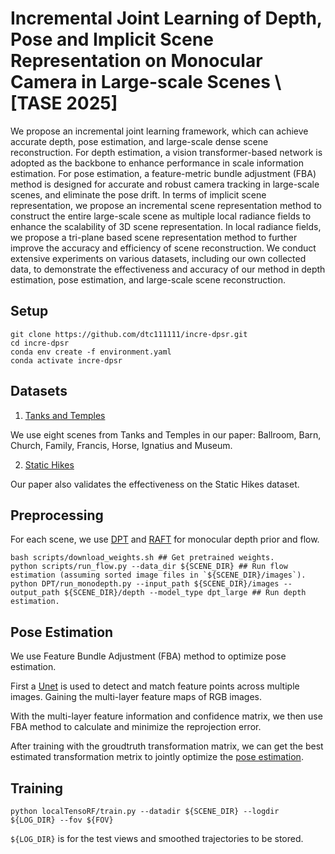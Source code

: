 # Incremental Joint Learning of Depth, Pose and Implicit Scene Representation on Monocular Camera in Large-scale Scenes \\ [TASE 2025] 
We propose an incremental joint learning framework, which can achieve accurate depth, pose estimation, and large-scale dense scene reconstruction. For depth estimation, a vision transformer-based network is adopted as the backbone to enhance performance in scale information estimation. For pose estimation, a feature-metric bundle adjustment (FBA) method is designed for accurate and robust camera tracking in large-scale scenes, and eliminate the pose drift. In terms of implicit scene representation, we propose an incremental scene representation method to construct the entire large-scale scene as multiple local radiance fields to enhance the scalability of 3D scene representation. In local radiance fields, we propose a tri-plane based scene representation method to further improve the accuracy and efficiency of scene reconstruction. We conduct extensive experiments on various datasets, including our own collected data, to demonstrate the effectiveness and accuracy of our method in depth estimation, pose estimation, and large-scale scene reconstruction.

## Setup
```
git clone https://github.com/dtc111111/incre-dpsr.git
cd incre-dpsr
conda env create -f environment.yaml
conda activate incre-dpsr
```

## Datasets
1. [Tanks and Temples](https://www.robots.ox.ac.uk/~wenjing/Tanks.zip)

We use eight scenes from Tanks and Temples in our paper: Ballroom, Barn, Church, Family, Francis, Horse, Ignatius and Museum.

2. [Static Hikes](https://drive.google.com/file/d/1DngTRNuZZXpho8-2cjpToa3lGWzxgwqL/view?usp=drive_link)

Our paper also validates the effectiveness on the Static Hikes dataset.

## Preprocessing
For each scene, we use [DPT](https://github.com/isl-org/DPT) and [RAFT](https://github.com/princeton-vl/RAFT) for monocular depth prior and flow.
```
bash scripts/download_weights.sh ## Get pretrained weights.
python scripts/run_flow.py --data_dir ${SCENE_DIR} ## Run flow estimation (assuming sorted image files in `${SCENE_DIR}/images`).
python DPT/run_monodepth.py --input_path ${SCENE_DIR}/images --output_path ${SCENE_DIR}/depth --model_type dpt_large ## Run depth estimation.
```

## Pose Estimation
We use Feature Bundle Adjustment (FBA) method to optimize pose estimation. 

First a [Unet](localTensoRF/models/unet.py) is used to detect and match feature points across multiple images. Gaining the multi-layer feature maps of RGB images.

With the multi-layer feature information and confidence matrix, we then use FBA method to calculate and minimize the reprojection error. 

After training with the groudtruth transformation matrix, we can get the best estimated transformation metrix to jointly optimize the [pose estimation](localTensoRF/models/poses.py).


## Training
```
python localTensoRF/train.py --datadir ${SCENE_DIR} --logdir ${LOG_DIR} --fov ${FOV}
```
`${LOG_DIR}` is for the test views and smoothed trajectories to be stored.




